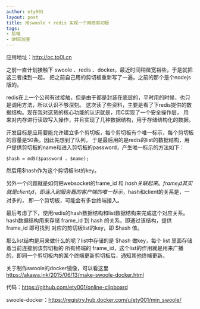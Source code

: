 ```yaml
---
author: ety001
layout: post
title: 用swoole + redis 实现一个网络剪切板
tags:
- 后端
- DM实验室
---
```


应用地址：<http://oc.to0l.cn>

之前一直计划接触下 swoole 、redis 、docker。最近时间稍微宽裕些，于是就把这三者揉到一起，
把之前自己用的剪切板重新写了一遍，之前的那个是个nodejs版的。

redis在上一个公司有过接触，但是由于都是封装在底层的，平时用的时候，也只是调用方法，所以认识不够深刻。
这次读了些资料，主要是看了下redis提供的数据结构。现在我对这货的核心功能的认识就是，用C实现了一个安全操作层，
用来对内存进行读取写入操作，并且实现了几种数据结构，用于存储结构化的数据。

开发目标是应用要能允许建立多个剪切板，每个剪切板有个唯一标示，每个剪切板的容量是50条。因此先想到了队列，
于是最后用的是redis的list的数据结构，用户提供剪切板的name和进入剪切板的password，产生唯一标示的方法如下：

    $hash = md5($password . $name);

然后用$hash作为这个剪切板list的key。

另外一个问题就是如何把websocket的frame_id 和 $hash 关联起来。
frame_id其实就是client_id，即连入到服务器的客户端的唯一标示，$hash和client的关系是，一对多的，
即一个剪切板，可能会有多台终端接入。

最后考虑了下，使用redis的hash数据结构和list数据结构来完成这个对应关系。hash数据结构用来存储
frame_id 到 hash 的关系，即通过该结构，提供 frame_id 即可找到 对应的剪切板list的key，即 $hash 值。

那么list结构是用来做什么的呢？list中存储的是 $hash 做key，每个 list 里面存储着当前连接到该剪切板的
所有终端的 frame_id，这个list的作用就是用来广播的，即同一个剪切板内的某个终端更新剪切板后，通知其他终端更新。

关于制作swoole的docker镜像，可以看这里 <https://akawa.ink/2015/06/13/make-swoole-docker.html>


代码：<https://github.com/ety001/online-clipboard>

swoole-docker：<https://registry.hub.docker.com/u/ety001/min_swoole/>
